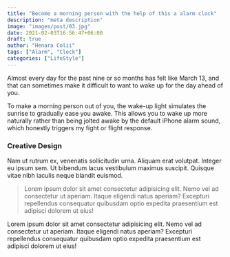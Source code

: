 ```yaml
---
title: "Become a morning person with the help of this a alarm clock"
description: "meta description"
image: "images/post/03.jpg"
date: 2021-02-03T16:56:47+06:00
draft: true
author: "Henara Colii"
tags: ["Alarm", "Clock"]
categories: ["LifeStyle"]
---
```


Almost every day for the past nine or so months has felt like March 13, and that can sometimes make it difficult to want to wake up for the day ahead of you.

To make a morning person out of you, the wake-up light simulates the sunrise to gradually ease you awake. This allows you to wake up more naturally rather than being jolted awake by the default iPhone alarm sound, which honestly triggers my fight or flight response.

### Creative Design
Nam ut rutrum ex, venenatis sollicitudin urna. Aliquam erat volutpat. Integer eu ipsum sem. Ut bibendum lacus vestibulum maximus suscipit. Quisque vitae nibh iaculis neque blandit euismod.

>Lorem ipsum dolor sit amet consectetur adipisicing elit. Nemo vel ad consectetur ut aperiam. Itaque eligendi natus aperiam? Excepturi repellendus consequatur quibusdam optio expedita praesentium est adipisci dolorem ut eius!

Lorem ipsum dolor sit amet consectetur adipisicing elit. Nemo vel ad consectetur ut aperiam. Itaque eligendi natus aperiam? Excepturi repellendus consequatur quibusdam optio expedita praesentium est adipisci dolorem ut eius!